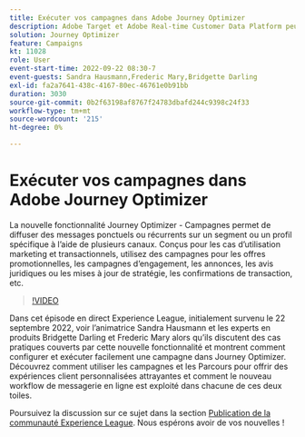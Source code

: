 ```yaml
---
title: Exécuter vos campagnes dans Adobe Journey Optimizer
description: Adobe Target et Adobe Real-time Customer Data Platform peuvent être intégrés pour offrir une expérience client plus personnalisée. Dans cet événement livestream, découvrez comment l’intégration de ces deux plateformes peut aider les entreprises à collecter des données en temps réel, puis à créer et tester des expériences ciblées. Découvrez le processus de bout en bout de cette puissante fonctionnalité dans une démonstration en direct.
solution: Journey Optimizer
feature: Campaigns
kt: 11028
role: User
event-start-time: 2022-09-22 08:30-7
event-guests: Sandra Hausmann,Frederic Mary,Bridgette Darling
exl-id: fa2a7641-438c-4167-80ec-46761e0b91bb
duration: 3030
source-git-commit: 0b2f63198af8767f24783dbafd244c9398c24f33
workflow-type: tm+mt
source-wordcount: '215'
ht-degree: 0%

---
```


# Exécuter vos campagnes dans Adobe Journey Optimizer

La nouvelle fonctionnalité Journey Optimizer - Campagnes permet de diffuser des messages ponctuels ou récurrents sur un segment ou un profil spécifique à l’aide de plusieurs canaux. Conçus pour les cas d’utilisation marketing et transactionnels, utilisez des campagnes pour les offres promotionnelles, les campagnes d’engagement, les annonces, les avis juridiques ou les mises à jour de stratégie, les confirmations de transaction, etc.

>[!VIDEO](https://video.tv.adobe.com/v/3409504/?quality=12&learn=on)

Dans cet épisode en direct Experience League, initialement survenu le 22 septembre 2022, voir l’animatrice Sandra Hausmann et les experts en produits Bridgette Darling et Frederic Mary alors qu’ils discutent des cas pratiques couverts par cette nouvelle fonctionnalité et montrent comment configurer et exécuter facilement une campagne dans Journey Optimizer. Découvrez comment utiliser les campagnes et les Parcours pour offrir des expériences client personnalisées attrayantes et comment le nouveau workflow de messagerie en ligne est exploité dans chacune de ces deux toiles.

Poursuivez la discussion sur ce sujet dans la section [Publication de la communauté Experience League](https://experienceleaguecommunities.adobe.com/t5/journey-optimizer-discussions/experience-league-live-post-session-discussion-execute-your/m-p/547896#M52). Nous espérons avoir de vos nouvelles !

